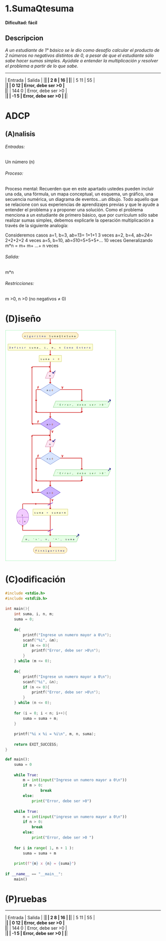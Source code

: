 
# 1.SumaQtesuma

#### Dificultad: fácil

## Descripcion

*A un estudiante de 1° básico se le dio como desafío calcular el producto de 2 números no negativos distintos de 0, a pesar de que el estudiante sólo sabe hacer sumas simples. Ayúdale a entender la multiplicación y resolver el problema a partir de lo que sabe.* 

 ______________________________________
|    Entrada    |	 Salida            | 
|______________________________________|
|   2 8	    |      16              | 
|______________________________________| 
|   5 11     |      55              |     
|______________________________________|
|   0    12     | Error, debe ser >0   |    
|______________________________________|
|  144    0     | Error, debe ser >0   |     
|______________________________________|
|  -1     5     | Error, debe ser >0   | 
|______________________________________|


# ADCP

## (A)nalisis

###### Entradas: 
Un número (n)

###### Proceso:
Proceso mental: Recuerden que en este apartado ustedes pueden incluir una oda, una fórmula, un mapa conceptual, un esquema, un gráfico, una secuencia numérica, un diagrama de eventos...un dibujo. Todo aquello que se relacione con sus experiencias de aprendizajes previas y que le ayude a entender el problema y a proponer una solución. Como el problema menciona a un estudiante de primero básico, que por currículum sólo sabe realizar sumas simples, debemos explicarle la operación multiplicación a través de la siguiente analogía: 

Consideremos casos
a=1, b=3, a*b=1*3= 1+1+1 3 veces
a=2, b=4, a*b=2*4= 2+2+2+2 4 veces
a=5, b=10, a*b=5*10=5+5+5+… 10 veces
Generalizando m*n = m+ m+ …+ n veces

###### Salida:
m*n

###### Restricciones:
m >0, n >0 (no negativos ≠ 0)

# (D)iseño
![](diagrama.png)

# (C)odificación
```c
#include <stdio.h>
#include <stdlib.h>

int main(){
    int suma, i, n, m;
    suma = 0;

    do{
        printf("Ingrese un numero mayor a 0\n");
        scanf("%i", &m);
        if (m <= 0){
            printf("Error, debe ser >0\n");
        }   
    } while (m <= 0);

    do{
        printf("Ingrese un numero mayor a 0\n");
        scanf("%i", &n);
        if (n <= 0){
            printf("Error, debe ser >0\n");
        }
    } while (n <= 0);  
     
    for (i = 0; i < n; i++){
        suma = suma + m;
    }

    printf("%i x %i = %i\n", m, n, suma);

    return EXIT_SUCCESS;
}
```
```py
def main():
    suma = 0
    
    while True:
        m = int(input("Ingrese un numero mayor a 0\n"))
        if m > 0:
                break
        else:
            print("Error, debe ser >0")
            
    while True:
        n = int(input("ingrese un numero mayor a 0\n"))
        if n > 0:
            break
        else:
            print("Error, debe ser >0 ")
            
    for i in range( 1, n + 1 ):
        suma = suma + m
    
    print(f"{m} x {n} = {suma}")
    
if __name__ == "__main__":
    main()
```

# (P)ruebas

 ______________________________________
|    Entrada    |	 Salida            | 
|______________________________________|
|   2    8	    |      16              | 
|______________________________________| 
|   5    11     |      55              |     
|______________________________________|
|   0    12     | Error, debe ser >0   |    
|______________________________________|
|  144    0     | Error, debe ser >0   |     
|______________________________________|
|  -1     5     | Error, debe ser >0   | 
|______________________________________|



